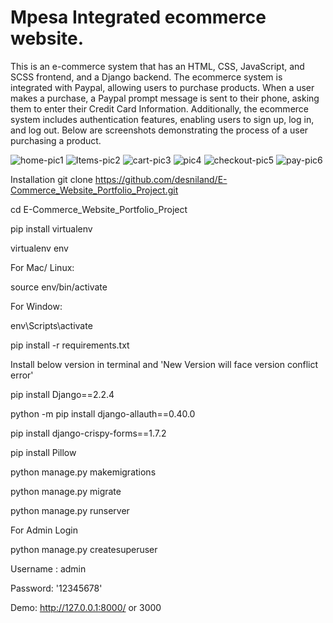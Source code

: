 # Mpesa Integrated ecommerce website.
This is an e-commerce system that has an HTML, CSS, JavaScript, and SCSS frontend, and a Django backend. The ecommerce system is integrated with Paypal, allowing users to purchase products. When a user makes a purchase, a Paypal prompt message is sent to their phone, asking them to enter their Credit Card Information. Additionally, the ecommerce system includes authentication features, enabling users to sign up, log in, and log out. Below are screenshots demonstrating the process of a user purchasing a product.

![home-pic1](https://github.com/user-attachments/assets/262a07a2-8763-433f-b051-78f0e39e669c)
![Items-pic2](https://github.com/user-attachments/assets/66a4fe31-cc69-4928-b56c-1dba4f958bd3)
![cart-pic3](https://github.com/user-attachments/assets/27584851-e9b5-43bd-bfc6-f356743c4028)
![pic4](https://github.com/user-attachments/assets/a8617eb4-927d-40b6-8d23-dd4bcfdbd696)
![checkout-pic5](https://github.com/user-attachments/assets/13b349c9-825a-490c-a421-042b11c48725)
![pay-pic6](https://github.com/user-attachments/assets/554a28ba-4e65-4075-8d10-61d6569eba4f)

Installation
git clone https://github.com/desniland/E-Commerce_Website_Portfolio_Project.git


cd E-Commerce_Website_Portfolio_Project


pip install virtualenv


virtualenv env

For Mac/ Linux:

source env/bin/activate

For Window:

env\Scripts\activate

pip install -r requirements.txt


Install below version in terminal and 'New Version will face version conflict error'

pip install Django==2.2.4

python -m pip install django-allauth==0.40.0

pip install django-crispy-forms==1.7.2

pip install Pillow

python manage.py makemigrations

python manage.py migrate

python manage.py runserver

For Admin Login

python manage.py createsuperuser

Username : admin

Password: '12345678'

Demo: http://127.0.0.1:8000/ or 3000
 

